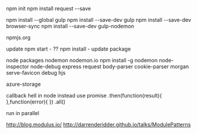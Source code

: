 npm init
npm install request --save

npm install --global gulp
npm install --save-dev gulp
npm install --save-dev browser-sync
npm install --save-dev gulp-nodemon

npmjs.org


update
npm start - ??
npm install - update package

node packages
nodemon
	nodemon.io
	npm install -g nodemon
node-inspector
	node-debug
express
request
body-parser
cookie-parser
morgan
serve-favicon
debug
hjs


azure-storage

callback hell in node instead use promise
.then(function(result){
},function(error){
})
.all()

run in parallel

http://blog.modulus.io/
http://darrenderidder.github.io/talks/ModulePatterns